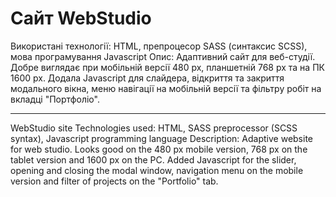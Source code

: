 <h1>Сайт WebStudio</h1>
Використані технології: HTML, препроцесор SASS (синтаксис SCSS), мова програмування Javascript
Опис: Адаптивний сайт для веб-студії. Добре виглядає при мобільній версії 480 px, планшетній 768 px та на ПК 1600 px. Додала Javascript для слайдера, відкриття та закриття модального вікна, меню навігації на мобільній версії та фільтру робіт на вкладці "Портфоліо".

---

WebStudio site
Technologies used: HTML, SASS preprocessor (SCSS syntax), Javascript programming language
Description: Adaptive website for web studio. Looks good on the 480 px mobile version, 768 px on the tablet version and 1600 px on the PC. Added Javascript for the slider, opening and closing the modal window, navigation menu on the mobile version and filter of projects on the "Portfolio" tab.
